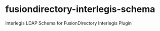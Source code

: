 fusiondirectory-interlegis-schema
=================================

Interlegis LDAP Schema for FusionDirectory Interlegis Plugin
